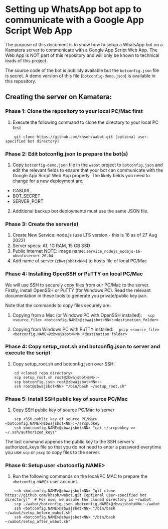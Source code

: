 # Setting up WhatsApp bot app to communicate with a Google App Script Web App

The purpose of this document is to show how to setup a WhatsApp bot on a Kamatera server to communicate with a Google App Script Web App.  The Web App is NOT part of this repository and will only be known to technical leads of this project.

The source code of the bot is publicly available but the `botconfig.json` file is secret.  A demo version of this file (`botconfig-demo.json`) is available in this repository.

## Creating the server on Kamatera:

### Phase 1: Clone the repository to your local PC/Mac first
1. Execute the following command to clone the directory to your local PC first
```
    git clone https://github.com/khsoh/wabot.git [optional user-specified bot directory]
```

### Phase 2: Edit botconfig.json to prepare the bot(s)
1. Copy `botconfig-demo.json` file in the `wabot` project to `botconfig.json` and edit the relevant fields to ensure that your bot can communicate with the Google App Script Web App properly.  The likely fields you need to change for a new deployment are:
  - GASURL
  - BOT_SECRET
  - SERVER_PORT
2. Additional backup bot deployments must use the same JSON file.


### Phase 3: Create the server(s)
1. Create New Service: node.js (use LTS version - this is 16 as of 27 Aug 2022)
2. Server specs: A1, 1G RAM, 15 GB SSD
3. Public Internet
NOTE: image name: `service_nodejs_nodejs-16-ubuntuserver-20.04`
4. Add name of server (`zbwajsbot<NN>`) to hosts file of local PC/Mac

### Phase 4: Installing OpenSSH or PuTTY on local PC/Mac

We will use SSH to securely copy files from our PC/Mac to the server.  Firstly, install OpenSSH or 
PuTTY (for Windows PC).  Read the relevant documentation in these tools to generate you private/public
key pair.

Note that the commands to copy files securely are:

1. Copying from a Mac (or Windows PC with OpenSSH installed):
`  scp <source_file> <botconfig.NAME>@zbwajsbot<NN>:<destination_folder>`

2. Copying from Windows PC with PuTTY installed:
`  pscp <source_file> <botconfig.NAME>@zbwajsbot<NN>:<destination folder>`


### Phase 4: Copy setup_root.sh and botconfig.json to server and execute the script
1. Copy setup_root.sh and botconfig.json over SSH:
```
    cd <cloned repo directory>
    scp setup_root.sh root@zbwajsbot<NN>:~
    scp botconfig.json root@zbwajsbot<NN>:~
    ssh root@zbwajsbot<NN> "/bin/bash ~/setup_root.sh"
```

### Phase 5: Install SSH public key of source PC/Mac
1. Copy SSH public key of source PC/Mac to server
```
    scp <SSH public key of source PC/Mac> <botconfig.NAME>@zbwajsbot<NN>:~/srcpubkey
    ssh <botconfig.NAME>@zbwajsbot<NN> "cat ~/srcpubkey >> ~/.ssh/authorized_keys"
```

The last command appends the public key to the SSH server's authorized_keys file so that you do not need to enter a password everytime you use `scp` or `pscp` to copy files to the server.

### Phase 6: Setup user <botconfig.NAME>
1. Run the following commands on the local/PC MAC to prepare the `<botconfig.NAME>` user account.
```
    ssh <botconfig.NAME>@zbwajsbot<NN> "git clone https://github.com/khsoh/wabot.git [optional user-specified bot directory]"  # For now, we assume the cloned directory is ~/wabot
    scp ~/wabot/botconfig.json <botconfig.NAME>@zbwajsbot<NN>:~/wabot
    ssh <botconfig.NAME>@zbwajsbot<NN> "/bin/bash ~/wabot/setup_before_wabot.sh"
    ssh <botconfig.NAME>@zbwajsbot<NN> "/bin/bash ~/wabot/setup_after_wabot.sh"
```

